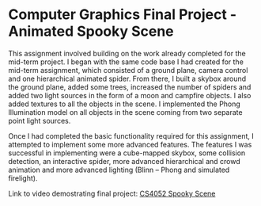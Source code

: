 # Computer Graphics Final Project - Animated Spooky Scene
This assignment involved building on the work already completed for the mid-term project. I began with the same code base I had created for the mid-term assignment, which consisted of a ground plane, camera control and one hierarchical animated spider. From there, I built a skybox around the ground plane, added some trees, increased the number of spiders and added two light sources in the form of a moon and campfire objects. I also added textures to all the objects in the scene. I implemented the Phong Illumination model on all objects in the scene coming from two separate point light sources.

Once I had completed the basic functionality required for this assignment, I attempted to implement some more advanced features. The features I was successful in implementing were a cube-mapped skybox, some collision detection, an interactive spider, more advanced hierarchical and crowd animation and more advanced lighting (Blinn – Phong and simulated firelight).

Link to video demostrating final project: 
[CS4052 Spooky Scene](https://youtu.be/0hGcs9Hu_pE)
